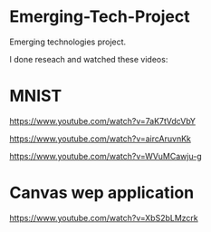 # Emerging-Tech-Project
Emerging technologies project.

I done reseach and watched these videos:

# MNIST
https://www.youtube.com/watch?v=7aK7tVdcVbY

https://www.youtube.com/watch?v=aircAruvnKk

https://www.youtube.com/watch?v=WVuMCawju-g

# Canvas wep application

https://www.youtube.com/watch?v=XbS2bLMzcrk
